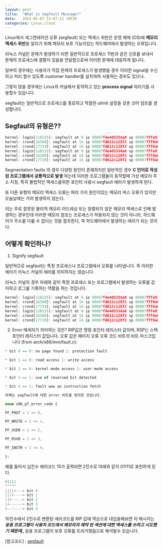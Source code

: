 ```yaml
---
layout: post
title:  "What is Segfault Message?"
date:   2021-05-07 12:07:12 +0530
categories: Linux,cloud
---
```

 
Linux에서 세그먼테이션 오류 (segfault) 또는 액세스 위반은 운영 체제 (OS)에 **메모리 액세스 위반**을 알리기 위해 메모리 보호 기능이있는 하드웨어에서 발생하는 오류입니다.

리눅스 커널은 문제가 발생하기 되면 일반적으로 프로세스 11번과 같은 신호를 보내서 문제의 프로세스에 결함이 있음을 전달함으로써 이러한 문제에 대응하게 됩니다.

일부의 경우에는 사용자가 직접 문제의 프로세스가 발생했을 경우 이러한 signal을 수신하고 처리 할수 있도록 customer handler를 설치하여 사용하는 경우도 있으나.

그렇지 않을 경우에는 Linux의 커널에서 동작하고 있는 **process signal** 처리기를 사용할수 있습니다.

segfault는 일반적으로 프로세스를 종료하고 적절한 ulimit 설정을 갖춘 코어 덤프를 생성합니다.
## Segfaul의 유형은?? 

```javascript
kernel: login[118125]: segfault at 0 ip 00007f4e4d5334a8 sp 00007fffe9177d60 error 15 in pam_unity_uac.so[7f4e4d530000+b000]
kernel: crond[16398]: segfault at 14 ip 00007fd612c128f2 sp 00007fff6a689010 error 4 in pam_seos.so[7fd612baf000+f5000]
kernel: crond[17719]: segfault at 14 ip 00007fd612c128f2 sp 00007fff6a689010 error 4 in pam_seos.so[7fd612baf000+f5000
kernel: login[118125]: segfault at 0 ip 00007f4e4d5334a8 sp 00007fffe9177d60 error 15 in pam_unity_uac.so[7f4e4d530000+b000]
kernel: crond[16398]: segfault at 14 ip 00007fd612c128f2 sp 00007fff6a689010 error 4 in pam_seos.so[7fd612baf000+f5000]
kernel: crond[17719]: segfault at 14 ip 00007fd612c128f2 sp 00007fff6a689010 error 4 in pam_seos.so[7fd612baf000+f500
```

Segmentation faults 의 경우 다양한 원인이 존재하지만 일반적인 경우 **C 언어로 작성된 프로그램에서 공통적으로 발생** 하는데 이러한 프로그램들이 동작할때 가상 메모리 주소 지정, 특히 불법적인 액세스를위한 포인터 사용시 segfault 에러가 발생하게 된다.

또 다른 유형의 메모리 액세스 오류는 여러 가지 원인이있는 메모리 버스 오류가 있지만 오늘날에는 거의 발생하지 않는다.

이는 주로 잘못된 물리적 메모리 어드레싱 또는 정렬되지 않은 메모리 액세스로 인해 발생하는 경우인데 이러한 메모리 참조는 프로세스가 허용되지 않는 것이 아니라,
하드웨어가 주소를 다룰 수 없다는 것을 참조한다, 즉 하드웨어에서 발생하는 에러가 되는 것이다.


## 어떻게 확인하나? 

1. Signify segfault

일반적으로 segfault는 특정 프로세스나 프로그램에서 오류를 나타냅니다. 즉 이러한 에러가 리눅스 커널의 에러를 의미하지는 않습니다.

리눅스 커널의 경우 아래와 같이 특정 프로세스 또는 프로그램에서 발생하는 오류를 감지하고 로그를 기록하는 역활을 하는 것입니다.

```javascript
kernel: login[118125]: segfault at 0 ip 00007f4e4d5334a8 sp 00007fffe9177d60 error 15 in pam_unity_uac.so[7f4e4d530000+b000]
kernel: crond[16398]: segfault at 14 ip 00007fd612c128f2 sp 00007fff6a689010 error 4 in pam_seos.so[7fd612baf000+f5000]
kernel: crond[17719]: segfault at 14 ip 00007fd612c128f2 sp 00007fff6a689010 error 4 in pam_seos.so[7fd612baf000+f5000
kernel: login[118125]: segfault at 0 ip 00007f4e4d5334a8 sp 00007fffe9177d60 error 15 in pam_unity_uac.so[7f4e4d530000+b000]
kernel: crond[16398]: segfault at 14 ip 00007fd612c128f2 sp 00007fff6a689010 error 4 in pam_seos.so[7fd612baf000+f5000]
kernel: crond[17719]: segfault at 14 ip 00007fd612c128f2 sp 00007fff6a689010 error 4 in pam_seos.so[7fd612baf000+f5000

```

2. Error 메세지가 의미하는 것은?
RIP값은 명령 포인터 레지스터 값이며, RSP는 스택 포인터 레지스터 값입니다. 오류 값은 페이지 오류 오류 코드 비트의 비트 마스크입니다 (from arch/x86/mm/fault.c):

```javascript
* bit 0 == 0: no page found 1: protection fault

* bit 1 == 0: read access 1: write access

* bit 2 == 0: kernel-mode access 1: user-mode access

* bit 3 == 1: use of reserved bit detected

* bit 4 == 1: fault was an instruction fetch

아래는 segfault에 대한 error 비트을 정의한 것입니다.

enum x86_pf_error_code {

PF_PROT = 1 << 0,

PF_WRITE = 1 << 1,

PF_USER = 1 << 2,

PF_RSVD = 1 << 3,

PF_INSTR = 1 << 4,

};

```

예를 들어서 십진수 에러코드 15가 출력되면 2진수로 아래와 같이 01111로 표헌하게 된다. 
```javascript
01111
^^^^^
||||+---> bit 0
|||+----> bit 1
||+-----> bit 2
|+------> bit 3
+-------> bit 4
```
10진수에서 2진수로 변환된 에러코드를 RIP 값에 역순으로 대입을해보면 이 메시지는 **_응용 프로그램이 사용자 모드에서 메모리의 예약 된 섹션에 대한 액세스를 쓰려고 시도했기 때문에__** 응용 프로그램이 보호 오류를 트리거했음으로 해석될수 있습니다.

[참고코드] : [segfault]


[segfault]: https://kernel.googlesource.com/pub/scm/linux/kernel/git/ralf/linux/+/linux-2.5.22/arch/x86_64/mm/fault.c